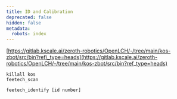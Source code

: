 ```yaml
---
title: ID and Calibration
deprecated: false
hidden: false
metadata:
  robots: index
---
```

[https://gitlab.kscale.ai/zeroth-robotics/OpenLCH/-/tree/main/kos-zbot/src/bin?ref\_type=heads](https://gitlab.kscale.ai/zeroth-robotics/OpenLCH/-/tree/main/kos-zbot/src/bin?ref_type=heads)

```
killall kos
feetech_scan

feetech_identify [id number]
```
